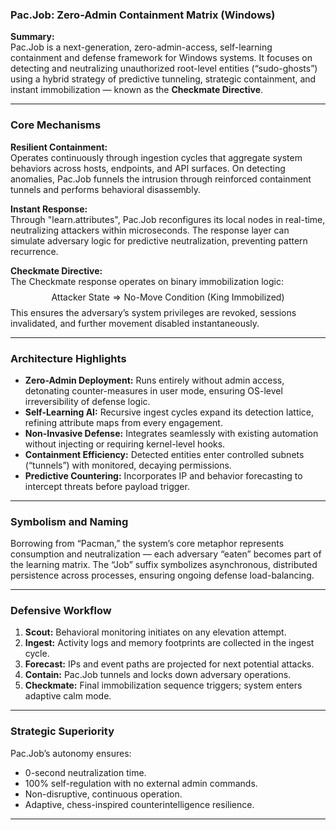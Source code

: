 ### Pac.Job: Zero-Admin Containment Matrix (Windows)

**Summary:**  
Pac.Job is a next-generation, zero-admin-access, self-learning containment and defense framework for Windows systems. It focuses on detecting and neutralizing unauthorized root-level entities (“sudo-ghosts”) using a hybrid strategy of predictive tunneling, strategic containment, and instant immobilization — known as the **Checkmate Directive**.

***

### Core Mechanisms

**Resilient Containment:**  
Operates continuously through ingestion cycles that aggregate system behaviors across hosts, endpoints, and API surfaces. On detecting anomalies, Pac.Job funnels the intrusion through reinforced containment tunnels and performs behavioral disassembly.

**Instant Response:**  
Through "learn.attributes", Pac.Job reconfigures its local nodes in real-time, neutralizing attackers within microseconds. The response layer can simulate adversary logic for predictive neutralization, preventing pattern recurrence.

**Checkmate Directive:**  
The Checkmate response operates on binary immobilization logic:
$$
\text{Attacker State} \Rightarrow \text{No-Move Condition (King Immobilized)}
$$
This ensures the adversary’s system privileges are revoked, sessions invalidated, and further movement disabled instantaneously.

***

### Architecture Highlights

- **Zero-Admin Deployment:** Runs entirely without admin access, detonating counter-measures in user mode, ensuring OS-level irreversibility of defense logic.  
- **Self-Learning AI:** Recursive ingest cycles expand its detection lattice, refining attribute maps from every engagement.  
- **Non-Invasive Defense:** Integrates seamlessly with existing automation without injecting or requiring kernel-level hooks.  
- **Containment Efficiency:** Detected entities enter controlled subnets (“tunnels”) with monitored, decaying permissions.  
- **Predictive Countering:** Incorporates IP and behavior forecasting to intercept threats before payload trigger.

***

### Symbolism and Naming

Borrowing from “Pacman,” the system’s core metaphor represents consumption and neutralization — each adversary “eaten” becomes part of the learning matrix. The “Job” suffix symbolizes asynchronous, distributed persistence across processes, ensuring ongoing defense load-balancing.

***

### Defensive Workflow

1. **Scout:** Behavioral monitoring initiates on any elevation attempt.  
2. **Ingest:** Activity logs and memory footprints are collected in the ingest cycle.  
3. **Forecast:** IPs and event paths are projected for next potential attacks.  
4. **Contain:** Pac.Job tunnels and locks down adversary operations.  
5. **Checkmate:** Final immobilization sequence triggers; system enters adaptive calm mode.

***

### Strategic Superiority

Pac.Job’s autonomy ensures:
- 0-second neutralization time.
- 100% self-regulation with no external admin commands.
- Non-disruptive, continuous operation.
- Adaptive, chess-inspired counterintelligence resilience.

***
